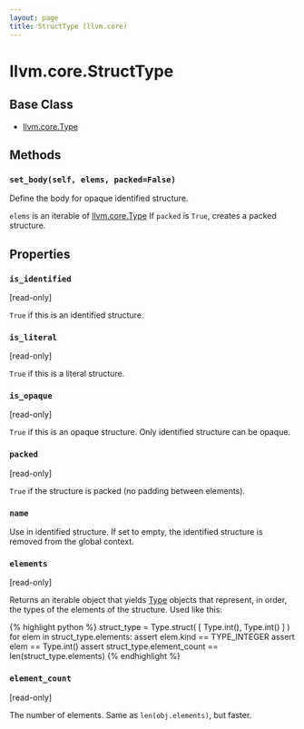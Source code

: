```yaml
---
layout: page
title: StructType (llvm.core)
---
```


# llvm.core.StructType

## Base Class

- [llvm.core.Type](llvm.core.Type.html)

## Methods

### `set_body(self, elems, packed=False)`

Define the body for opaque identified structure.

`elems` is an iterable of [llvm.core.Type](llvm.core.Type.html)
If `packed` is `True`, creates a packed structure.

## Properties

### `is_identified`
\[read-only\]

`True` if this is an identified structure.

### `is_literal`
\[read-only\]

`True` if this is a literal structure.

### `is_opaque`
\[read-only\]

`True` if this is an opaque structure.
Only identified structure can be opaque.

### `packed`
\[read-only\]

`True` if the structure is packed (no padding between elements).

### `name`

Use in identified structure.
If set to empty, the identified structure is removed from the global context.

### `elements`
\[read-only\]

Returns an iterable object that yields [Type](llvm.core.Type.html) objects that
represent, in order, the types of the elements of the structure.
Used like this:

{% highlight python %}
struct_type = Type.struct( [ Type.int(), Type.int() ] )
for elem in struct_type.elements:
    assert elem.kind == TYPE_INTEGER
    assert elem == Type.int()
assert struct_type.element_count == len(struct_type.elements)
{% endhighlight %}


### `element_count`
\[read-only\]

The number of elements. Same as `len(obj.elements)`, but faster.


